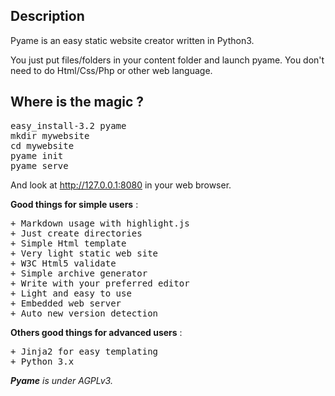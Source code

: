 Description
-----------
Pyame is an easy static website creator written in Python3.

You just put files/folders in your content folder and launch pyame. You don't need to do Html/Css/Php or other web language.

Where is the magic ?
--------------------

<pre>
easy_install-3.2 pyame
mkdir mywebsite
cd mywebsite
pyame init
pyame serve
</pre>

And look at http://127.0.0.1:8080 in your web browser.

**Good things for simple users** :

<pre>
+ Markdown usage with highlight.js
+ Just create directories
+ Simple Html template
+ Very light static web site
+ W3C Html5 validate
+ Simple archive generator
+ Write with your preferred editor
+ Light and easy to use
+ Embedded web server
+ Auto new version detection
</pre>

**Others good things for advanced users** :

<pre>
+ Jinja2 for easy templating
+ Python 3.x
</pre>

___Pyame__ is under AGPLv3._
